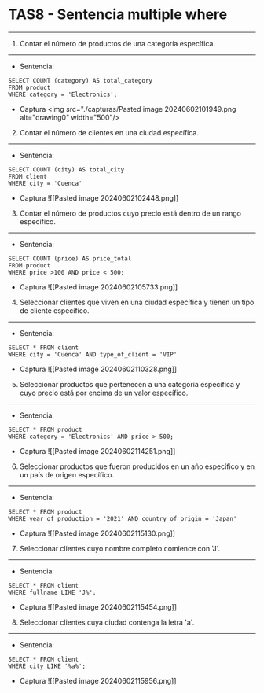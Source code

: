 # TAS8 - Sentencia multiple where
---
1. Contar el número de productos de una categoría específica. 
---
- Sentencia:
```
SELECT COUNT (category) AS total_category
FROM product
WHERE category = 'Electronics';
```

- Captura
<img src="./capturas/Pasted image 20240602101949.png alt="drawing0" width="500"/>
 
 2. Contar el número de clientes en una ciudad específica.  
---
- Sentencia:
```
SELECT COUNT (city) AS total_city
FROM client
WHERE city = 'Cuenca'
```

- Captura
![[Pasted image 20240602102448.png]]

3. Contar el número de productos cuyo precio está dentro de un rango específico.
---
- Sentencia:
```
SELECT COUNT (price) AS price_total
FROM product
WHERE price >100 AND price < 500;
```

- Captura
![[Pasted image 20240602105733.png]]

4. Seleccionar clientes que viven en una ciudad específica y tienen un tipo de cliente específico.
---
- Sentencia:
```
SELECT * FROM client
WHERE city = 'Cuenca' AND type_of_client = 'VIP'
```

- Captura
![[Pasted image 20240602110328.png]]

5. Seleccionar productos que pertenecen a una categoría específica y cuyo precio está por encima de un valor específico.
---
- Sentencia:
```
SELECT * FROM product
WHERE category = 'Electronics' AND price > 500;
```

- Captura
![[Pasted image 20240602114251.png]]

6. Seleccionar productos que fueron producidos en un año específico y en un país de origen específico.
---
- Sentencia:
```
SELECT * FROM product
WHERE year_of_production = '2021' AND country_of_origin = 'Japan'
```

- Captura
![[Pasted image 20240602115130.png]]

7. Seleccionar clientes cuyo nombre completo comience con 'J'.  
---
- Sentencia:
```
SELECT * FROM client
WHERE fullname LIKE 'J%';
```

- Captura
![[Pasted image 20240602115454.png]]

8. Seleccionar clientes cuya ciudad contenga la letra 'a'.
---
- Sentencia:
```
SELECT * FROM client
WHERE city LIKE '%a%';

```

- Captura
![[Pasted image 20240602115956.png]]

